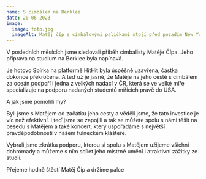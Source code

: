 ```yaml
---
name: S cimbálem na Berklee
date: 20-06-2023
image:
  image: foto.jpg
  imageAlt: Matěj číp s cimbálovými paličkami stojí před pozadím New Yorku.
---
```

V posledních měsících jsme sledovali příběh cimbalisty Matěje Čípa. Jeho příprava na studium na Berklee byla napínavá.

Je hotovo Sbírka na platformě HitHit byla úspěšně uzavřena, částka dokonce překročena. A teď už je jasné, že Matěje na jeho cestě s cimbálem za oceán podpoří i jedna z velkých nadací v ČR, která se ve velké míře specializuje na podporu nadaných studentů mířících právě do USA.

A jak jsme pomohli my?

Byli jsme s Matějem od začátku jeho cesty a věděli jsme, že tato investice je víc než efektivní. I teď jsme se zapojili a tak se můžete spolu s námi těšit na besedu s Matějem a také koncert, který uspořádáme s největší pravděpodobností v našem fulneckém klášteře.

Vybrali jsme zkrátka podporu, kterou si spolu s Matějem užijeme všichni dohromady a můžeme s ním sdílet jeho mistrné umění i atraktivní zážitky ze studií.

Přejeme hodně štěstí Matěj Číp a držíme palce